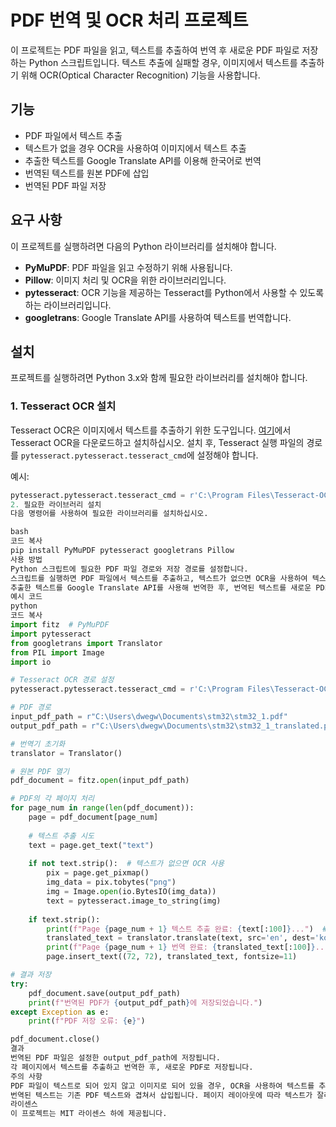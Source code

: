 # PDF 번역 및 OCR 처리 프로젝트

이 프로젝트는 PDF 파일을 읽고, 텍스트를 추출하여 번역 후 새로운 PDF 파일로 저장하는 Python 스크립트입니다. 텍스트 추출에 실패할 경우, 이미지에서 텍스트를 추출하기 위해 OCR(Optical Character Recognition) 기능을 사용합니다.

## 기능

- PDF 파일에서 텍스트 추출
- 텍스트가 없을 경우 OCR을 사용하여 이미지에서 텍스트 추출
- 추출한 텍스트를 Google Translate API를 이용해 한국어로 번역
- 번역된 텍스트를 원본 PDF에 삽입
- 번역된 PDF 파일 저장

## 요구 사항

이 프로젝트를 실행하려면 다음의 Python 라이브러리를 설치해야 합니다.

- **PyMuPDF**: PDF 파일을 읽고 수정하기 위해 사용됩니다.
- **Pillow**: 이미지 처리 및 OCR을 위한 라이브러리입니다.
- **pytesseract**: OCR 기능을 제공하는 Tesseract를 Python에서 사용할 수 있도록 하는 라이브러리입니다.
- **googletrans**: Google Translate API를 사용하여 텍스트를 번역합니다.

## 설치

프로젝트를 실행하려면 Python 3.x와 함께 필요한 라이브러리를 설치해야 합니다.

### 1. Tesseract OCR 설치

Tesseract OCR은 이미지에서 텍스트를 추출하기 위한 도구입니다. [여기](https://github.com/tesseract-ocr/tesseract)에서 Tesseract OCR을 다운로드하고 설치하십시오. 설치 후, Tesseract 실행 파일의 경로를 `pytesseract.pytesseract.tesseract_cmd`에 설정해야 합니다.

예시:
```python
pytesseract.pytesseract.tesseract_cmd = r'C:\Program Files\Tesseract-OCR\tesseract.exe'
2. 필요한 라이브러리 설치
다음 명령어를 사용하여 필요한 라이브러리를 설치하십시오.

bash
코드 복사
pip install PyMuPDF pytesseract googletrans Pillow
사용 방법
Python 스크립트에 필요한 PDF 파일 경로와 저장 경로를 설정합니다.
스크립트를 실행하면 PDF 파일에서 텍스트를 추출하고, 텍스트가 없으면 OCR을 사용하여 텍스트를 추출합니다.
추출한 텍스트를 Google Translate API를 사용해 번역한 후, 번역된 텍스트를 새로운 PDF로 저장합니다.
예시 코드
python
코드 복사
import fitz  # PyMuPDF
import pytesseract
from googletrans import Translator
from PIL import Image
import io

# Tesseract OCR 경로 설정
pytesseract.pytesseract.tesseract_cmd = r'C:\Program Files\Tesseract-OCR\tesseract.exe'

# PDF 경로
input_pdf_path = r"C:\Users\dwegw\Documents\stm32\stm32_1.pdf"
output_pdf_path = r"C:\Users\dwegw\Documents\stm32\stm32_1_translated.pdf"

# 번역기 초기화
translator = Translator()

# 원본 PDF 열기
pdf_document = fitz.open(input_pdf_path)

# PDF의 각 페이지 처리
for page_num in range(len(pdf_document)):
    page = pdf_document[page_num]
    
    # 텍스트 추출 시도
    text = page.get_text("text")
    
    if not text.strip():  # 텍스트가 없으면 OCR 사용
        pix = page.get_pixmap()
        img_data = pix.tobytes("png")
        img = Image.open(io.BytesIO(img_data))
        text = pytesseract.image_to_string(img)
    
    if text.strip():
        print(f"Page {page_num + 1} 텍스트 추출 완료: {text[:100]}...")  # 텍스트 확인용 로그
        translated_text = translator.translate(text, src='en', dest='ko').text
        print(f"Page {page_num + 1} 번역 완료: {translated_text[:100]}...")  # 번역 텍스트 확인용 로그
        page.insert_text((72, 72), translated_text, fontsize=11)

# 결과 저장
try:
    pdf_document.save(output_pdf_path)
    print(f"번역된 PDF가 {output_pdf_path}에 저장되었습니다.")
except Exception as e:
    print(f"PDF 저장 오류: {e}")

pdf_document.close()
결과
번역된 PDF 파일은 설정한 output_pdf_path에 저장됩니다.
각 페이지에서 텍스트를 추출하고 번역한 후, 새로운 PDF로 저장됩니다.
주의 사항
PDF 파일이 텍스트로 되어 있지 않고 이미지로 되어 있을 경우, OCR을 사용하여 텍스트를 추출합니다. 이 경우 OCR의 정확도는 이미지의 품질에 따라 달라질 수 있습니다.
번역된 텍스트는 기존 PDF 텍스트와 겹쳐서 삽입됩니다. 페이지 레이아웃에 따라 텍스트가 잘리거나 위치가 이상할 수 있습니다. 이를 개선하려면 텍스트 크기 및 위치 조정을 추가해야 할 수 있습니다.
라이센스
이 프로젝트는 MIT 라이센스 하에 제공됩니다.

